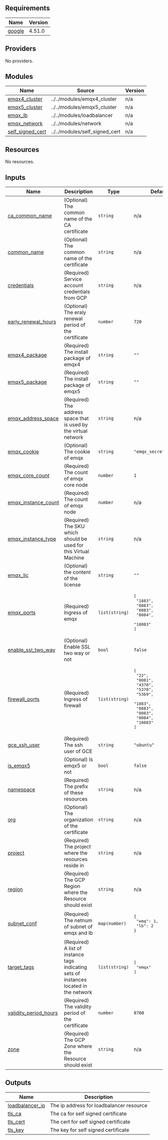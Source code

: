 <!-- BEGIN_TF_DOCS -->
## Requirements

| Name | Version |
|------|---------|
| <a name="requirement_google"></a> [google](#requirement\_google) | 4.51.0 |

## Providers

No providers.

## Modules

| Name | Source | Version |
|------|--------|---------|
| <a name="module_emqx4_cluster"></a> [emqx4\_cluster](#module\_emqx4\_cluster) | ../../modules/emqx4_cluster | n/a |
| <a name="module_emqx5_cluster"></a> [emqx5\_cluster](#module\_emqx5\_cluster) | ../../modules/emqx5_cluster | n/a |
| <a name="module_emqx_lb"></a> [emqx\_lb](#module\_emqx\_lb) | ../../modules/loadbalancer | n/a |
| <a name="module_emqx_network"></a> [emqx\_network](#module\_emqx\_network) | ../../modules/network | n/a |
| <a name="module_self_signed_cert"></a> [self\_signed\_cert](#module\_self\_signed\_cert) | ../../modules/self_signed_cert | n/a |

## Resources

No resources.

## Inputs

| Name | Description | Type | Default | Required |
|------|-------------|------|---------|:--------:|
| <a name="input_ca_common_name"></a> [ca\_common\_name](#input\_ca\_common\_name) | (Optional) The common name of the CA certificate | `string` | n/a | yes |
| <a name="input_common_name"></a> [common\_name](#input\_common\_name) | (Optional) The common name of the certificate | `string` | n/a | yes |
| <a name="input_credentials"></a> [credentials](#input\_credentials) | (Required) Service account credentials from GCP | `string` | n/a | yes |
| <a name="input_early_renewal_hours"></a> [early\_renewal\_hours](#input\_early\_renewal\_hours) | (Optional) The eraly renewal period of the certificate | `number` | `720` | no |
| <a name="input_emqx4_package"></a> [emqx4\_package](#input\_emqx4\_package) | (Required) The install package of emqx4 | `string` | `""` | no |
| <a name="input_emqx5_package"></a> [emqx5\_package](#input\_emqx5\_package) | (Required) The install package of emqx5 | `string` | `""` | no |
| <a name="input_emqx_address_space"></a> [emqx\_address\_space](#input\_emqx\_address\_space) | (Required) The address space that is used by the virtual network | `string` | n/a | yes |
| <a name="input_emqx_cookie"></a> [emqx\_cookie](#input\_emqx\_cookie) | (Optional) The cookie of emqx | `string` | `"emqx_secret_cookie"` | no |
| <a name="input_emqx_core_count"></a> [emqx\_core\_count](#input\_emqx\_core\_count) | (Required) The count of emqx core node | `number` | `1` | no |
| <a name="input_emqx_instance_count"></a> [emqx\_instance\_count](#input\_emqx\_instance\_count) | (Required) The count of emqx node | `number` | n/a | yes |
| <a name="input_emqx_instance_type"></a> [emqx\_instance\_type](#input\_emqx\_instance\_type) | (Required) The SKU which should be used for this Virtual Machine | `string` | n/a | yes |
| <a name="input_emqx_lic"></a> [emqx\_lic](#input\_emqx\_lic) | (Optional) the content of the license | `string` | `""` | no |
| <a name="input_emqx_ports"></a> [emqx\_ports](#input\_emqx\_ports) | (Required) Ingress of emqx | `list(string)` | <pre>[<br>  "1883",<br>  "8883",<br>  "8083",<br>  "8084",<br>  "18083"<br>]</pre> | no |
| <a name="input_enable_ssl_two_way"></a> [enable\_ssl\_two\_way](#input\_enable\_ssl\_two\_way) | (Optional) Enable SSL two way or not | `bool` | `false` | no |
| <a name="input_firewall_ports"></a> [firewall\_ports](#input\_firewall\_ports) | (Required) Ingress of firewall | `list(string)` | <pre>[<br>  "22",<br>  "8081",<br>  "4370",<br>  "5370",<br>  "5369",<br>  "1883",<br>  "8883",<br>  "8083",<br>  "8084",<br>  "18083"<br>]</pre> | no |
| <a name="input_gce_ssh_user"></a> [gce\_ssh\_user](#input\_gce\_ssh\_user) | (Required) The ssh user of GCE | `string` | `"ubuntu"` | no |
| <a name="input_is_emqx5"></a> [is\_emqx5](#input\_is\_emqx5) | (Optional) Is emqx5 or not | `bool` | `false` | no |
| <a name="input_namespace"></a> [namespace](#input\_namespace) | (Required) The prefix of these resources | `string` | n/a | yes |
| <a name="input_org"></a> [org](#input\_org) | (Optional) The organization of the certificate | `string` | n/a | yes |
| <a name="input_project"></a> [project](#input\_project) | (Required) The project where the resources reside in | `string` | n/a | yes |
| <a name="input_region"></a> [region](#input\_region) | (Required) The GCP Region where the Resource should exist | `string` | n/a | yes |
| <a name="input_subnet_conf"></a> [subnet\_conf](#input\_subnet\_conf) | (Required) The netnum of subnet of emqx and lb | `map(number)` | <pre>{<br>  "emq": 1,<br>  "lb": 2<br>}</pre> | no |
| <a name="input_target_tags"></a> [target\_tags](#input\_target\_tags) | (Required) A list of instance tags indicating sets of instances located in the network | `list(string)` | <pre>[<br>  "emqx"<br>]</pre> | no |
| <a name="input_validity_period_hours"></a> [validity\_period\_hours](#input\_validity\_period\_hours) | (Required) The validity period of the certificate | `number` | `8760` | no |
| <a name="input_zone"></a> [zone](#input\_zone) | (Required) The GCP Zone where the Resource should exist | `string` | n/a | yes |

## Outputs

| Name | Description |
|------|-------------|
| <a name="output_loadbalancer_ip"></a> [loadbalancer\_ip](#output\_loadbalancer\_ip) | The ip address for loadbalancer resource |
| <a name="output_tls_ca"></a> [tls\_ca](#output\_tls\_ca) | The ca for self signed certificate |
| <a name="output_tls_cert"></a> [tls\_cert](#output\_tls\_cert) | The cert for self signed certificate |
| <a name="output_tls_key"></a> [tls\_key](#output\_tls\_key) | The key for self signed certificate |
<!-- END_TF_DOCS -->